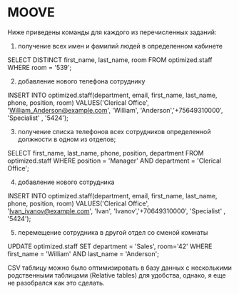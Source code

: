 # MOOVE

Ниже приведены команды для каждого из перечисленных заданий:

1)  получение всех имен и фамилий людей в определенном кабинете

SELECT DISTINCT first_name, last_name, room FROM optimized.staff WHERE room = '539';

2) добавление нового телефона сотруднику

INSERT INTO optimized.staff(department, email, first_name, last_name, phone, position, room) 
VALUES('Clerical Office', 'William_Anderson@example.com', 'William', 'Anderson','+75649310000', 'Specialist' , '5424');

3) получение списка телефонов всех сотрудников определенной должности в одном из отделов;

SELECT first_name, last_name, phone, position, department FROM optimized.staff WHERE position = 'Manager' AND department = 'Clerical Office';

4) добавление нового сотрудника

INSERT INTO optimized.staff(department, email, first_name, last_name, phone, position, room) 
VALUES('Clerical Office', 'Ivan_ivanov@example.com', 'Ivan', 'Ivanov','+70649310000', 'Specialist' , '5424');

5) перемещение сотрудника в другой отдел со сменой комнаты

UPDATE optimized.staff SET department = 'Sales', room='42' WHERE first_name = 'William' AND last_name = 'Anderson';

CSV таблицу можно было оптимизировать в базу данных с несколькими родственными таблицами (Relative tables) для удобства, однако, я еще не разобрался как это сделать.
